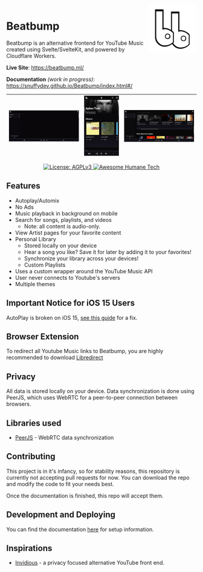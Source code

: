 <img align="right" src="/.repo/images/logo-header.png" width="128px" height="128px" />

# Beatbump
Beatbump is an alternative frontend for YouTube Music created using Svelte/SvelteKit, and powered by Cloudflare Workers.

**Live Site**: https://beatbump.ml/

**Documentation** _(work in progress)_: https://snuffydev.github.io/Beatbump/index.html#/

| <img src="/.repo/images/artistpagegif.gif" width="640" height="auto"/> | <img src="/.repo/images/pwa.jpg" width="320" height="auto"/> | <img src="/.repo/images/trending.jpeg" width="640" height="auto"/> |
| ---------------------------------------------------------------------- | ------------------------------------------------------------ | ------------------------------------------------------------------ |
<p align="center">
	  <a href="https://www.gnu.org/licenses/agpl-3.0.en.html">
    <img alt="License: AGPLv3" src="https://shields.io/badge/License-AGPL%20v3-blue.svg">
  </a>
  <a href="https://github.com/humanetech-community/awesome-humane-tech">
    <img alt="Awesome Humane Tech" src="https://raw.githubusercontent.com/humanetech-community/awesome-humane-tech/main/humane-tech-badge.svg?sanitize=true">
  </a>
</p>

## Features

- Autoplay/Automix
- No Ads
- Music playback in background on mobile
- Search for songs, playlists, and videos
  - Note: all content is audio-only.
- View Artist pages for your favorite content
- Personal Library
	- Stored locally on your device
  - Hear a song you like? Save it for later by adding it to your favorites!
  - Synchronize your library across your devices!
  - Custom Playlists
- Uses a custom wrapper around the YouTube Music API
- User never connects to Youtube's servers
- Multiple themes

## Important Notice for iOS 15 Users

AutoPlay is broken on iOS 15, [see this guide](https://github.com/snuffyDev/Beatbump/wiki/Fixing-Background-Autoplay-on-iOS-15) for a fix.

## Browser Extension

To redirect all Youtube Music links to Beatbump, you are highly recommended to download [Libredirect](https://github.com/libredirect/libredirect)

## Privacy

All data is stored locally on your device. Data synchronization is done using PeerJS, which uses WebRTC for a peer-to-peer connection between browsers.

## Libraries used

- [PeerJS](https://www.npmjs.com/package/peerjs) - WebRTC data synchronization

## Contributing

This project is in it's infancy, so for stability reasons, this repository is currently not accepting pull requests for now. You can download the repo and modify the code to fit your needs best.

Once the documentation is finished, this repo will accept them.

## Development and Deploying

You can find the documentation [here](https://snuffydev.github.io/Beatbump/#/) for setup information.

## Inspirations

- [Invidious](https://github.com/iv-org/invidious) - a privacy focused alternative YouTube front end.
